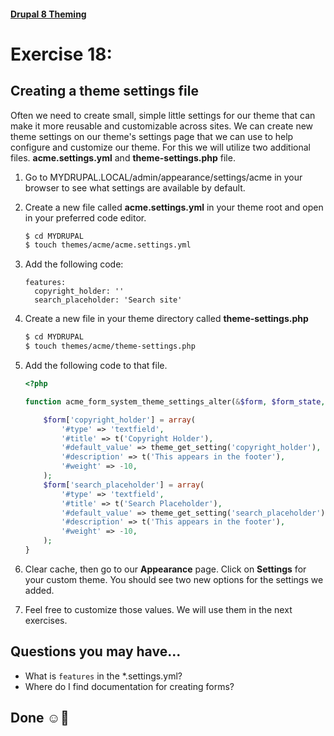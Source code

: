 #### [Drupal 8 Theming](README.md)

# Exercise 18: 

## Creating a theme settings file

Often we need to create small, simple little settings for our theme that can make it more reusable and customizable across sites. We can create new theme settings on our theme's settings page that we can use to help configure and customize our theme.
For this we will utilize two additional files. **acme.settings.yml** and **theme-settings.php** file.

1. Go to MYDRUPAL.LOCAL/admin/appearance/settings/acme in your browser to see what settings are available by default.

2. Create a new file called **acme.settings.yml** in your theme root and open in your preferred code editor.

    ```bash 
    $ cd MYDRUPAL
    $ touch themes/acme/acme.settings.yml
    ```

3. Add the following code:

	```
	features:
  	  copyright_holder: ''
	  search_placeholder: 'Search site'
	```

5. Create a new file in your theme directory called **theme-settings.php** 

    ```bash 
    $ cd MYDRUPAL
    $ touch themes/acme/theme-settings.php
    ```
    
6. Add the following code to that file.
	
	```php
	<?php
	
	function acme_form_system_theme_settings_alter(&$form, $form_state, $form_id = NULL) {

		$form['copyright_holder'] = array(
       		'#type' => 'textfield',
       		'#title' => t('Copyright Holder'),
       		'#default_value' => theme_get_setting('copyright_holder'),
       		'#description' => t('This appears in the footer'),
       		'#weight' => -10,
   		);
   		$form['search_placeholder'] = array(
       		'#type' => 'textfield',
       		'#title' => t('Search Placeholder'),
       		'#default_value' => theme_get_setting('search_placeholder'),
       		'#description' => t('This appears in the footer'),
       		'#weight' => -10,
   		);
	}
	```
      
7. Clear cache, then go to our **Appearance** page. Click on **Settings** for your custom theme. You should see two new options for the settings we added. 

8. Feel free to customize those values. We will use them in the next exercises.

## Questions you may have...
+ What is `features` in the *.settings.yml?
+ Where do I find documentation for creating forms?


## Done ☺